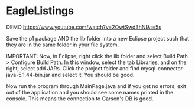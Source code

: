 # EagleListings

DEMO
https://www.youtube.com/watch?v=2OwtSwd3hNI&t=5s

Save the p1 package AND the lib folder into a new Eclipse project such that they are in the same folder in your file system. 

IMPORTANT:
Now, in Eclipse, right click the lib folder and select Build Path > Configure Build Path. In this window, select the tab Libraries, and on the right, select add JARs. Click the project folder and find mysql-connector-java-5.1.44-bin.jar and select it. You should be good.

Now run the program through MainPage.java and if you get no errors, exit out of the application and you should see some names printed in the console. This means the connection to Carson's DB is good.
